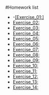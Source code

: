 #Homework list
* -[[Exercise_01:]]()
* [Exercise_02:]()
* [Exercise_03:]()
* [Exercise_04:]()
* [Exercise_05:]()
* [Exercise_06:]()
* [Exercise_07:]()
* [Exercise_08:]()
* [Exercise_09:]()
* [Exercise_10:]()
* [Exercise_11:]()
* [Exercise_12:]()
* [Exercise_13:]()
* [Exercise_14:]()
